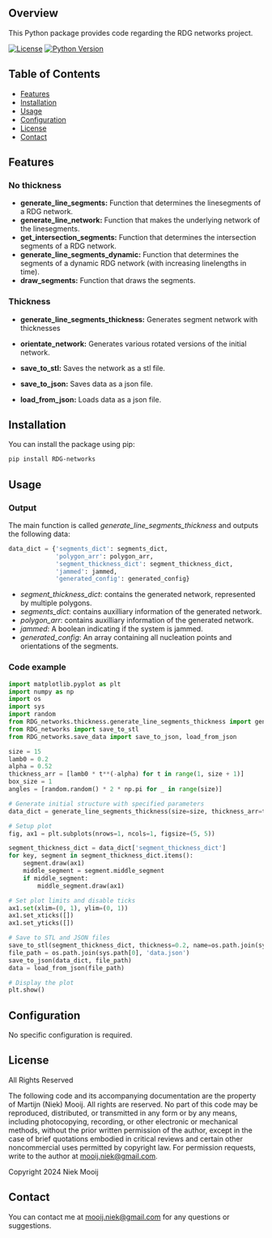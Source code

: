 ## Overview

This Python package provides code regarding the RDG networks project.

[![License](https://img.shields.io/badge/license-MIT-blue.svg)](https://opensource.org/licenses/MIT)
[![Python Version](https://img.shields.io/badge/python-3.6%2B-blue.svg)](https://www.python.org/downloads/)

## Table of Contents

- [Features](#features)
- [Installation](#installation)
- [Usage](#usage)
- [Configuration](#configuration)
- [License](#license)
- [Contact](#contact)

## Features

### No thickness
- **generate_line_segments:** Function that determines the linesegments of a RDG network.
- **generate_line_network:** Function that makes the underlying network of the linesegments.
- **get_intersection_segments:** Function that determines the intersection segments of a RDG network.
- **generate_line_segments_dynamic:** Function that determines the segments of a dynamic RDG network (with increasing linelengths in time).
- **draw_segments:** Function that draws the segments.

### Thickness
- **generate_line_segments_thickness:** Generates segment network with thicknesses
- **orientate_network:** Generates various rotated versions of the initial network.

- **save_to_stl:** Saves the network as a stl file.
- **save_to_json:** Saves data as a json file.
- **load_from_json:** Loads data as a json file.

## Installation
You can install the package using pip:

```bash
pip install RDG-networks
```

## Usage
### Output
The main function is called *generate_line_segments_thickness* and outputs the following data:
```python
data_dict = {'segments_dict': segments_dict, 
             'polygon_arr': polygon_arr, 
             'segment_thickness_dict': segment_thickness_dict, 
             'jammed': jammed,
             'generated_config': generated_config}
```
- *segment_thickness_dict*: contains the generated network, represented by multiple polygons.
- *segments_dict*: contains auxilliary information of the generated network.
- *polygon_arr*: contains auxilliary information of the generated network.
- *jammed*: A boolean indicating if the system is jammed.
- *generated_config*: An array containing all nucleation points and orientations of the segments.

### Code example
```python
import matplotlib.pyplot as plt
import numpy as np
import os
import sys
import random
from RDG_networks.thickness.generate_line_segments_thickness import generate_line_segments_thickness
from RDG_networks import save_to_stl
from RDG_networks.save_data import save_to_json, load_from_json

size = 15
lamb0 = 0.2
alpha = 0.52
thickness_arr = [lamb0 * t**(-alpha) for t in range(1, size + 1)]
box_size = 1
angles = [random.random() * 2 * np.pi for _ in range(size)]

# Generate initial structure with specified parameters
data_dict = generate_line_segments_thickness(size=size, thickness_arr=thickness_arr, angles=angles, box_size=box_size)

# Setup plot
fig, ax1 = plt.subplots(nrows=1, ncols=1, figsize=(5, 5))

segment_thickness_dict = data_dict['segment_thickness_dict']
for key, segment in segment_thickness_dict.items():
    segment.draw(ax1)
    middle_segment = segment.middle_segment
    if middle_segment:
        middle_segment.draw(ax1)

# Set plot limits and disable ticks
ax1.set(xlim=(0, 1), ylim=(0, 1))
ax1.set_xticks([])
ax1.set_yticks([])

# Save to STL and JSON files
save_to_stl(segment_thickness_dict, thickness=0.2, name=os.path.join(sys.path[0], 'network.stl'), frame_thickness=0.1)
file_path = os.path.join(sys.path[0], 'data.json')
save_to_json(data_dict, file_path)
data = load_from_json(file_path)

# Display the plot
plt.show()
```

## Configuration
No specific configuration is required.

## License
All Rights Reserved

The following code and its accompanying documentation are the property of Martijn (Niek) Mooij. All rights are reserved. No part of this code may be reproduced, distributed, or transmitted in any form or by any means, including photocopying, recording, or other electronic or mechanical methods, without the prior written permission of the author, except in the case of brief quotations embodied in critical reviews and certain other noncommercial uses permitted by copyright law. For permission requests, write to the author at mooij.niek@gmail.com.

Copyright 2024 Niek Mooij

## Contact
You can contact me at mooij.niek@gmail.com for any questions or suggestions.